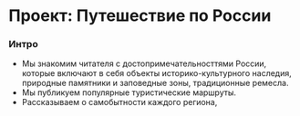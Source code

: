 # Проект: Путешествие по России

### Интро
* Мы знакомим читателя c достопримечательносттями России, которые включают в себя объекты историко-культурного наследия, природные памятники и заповедные зоны, традиционные ремесла.
* Мы публикуем популярные туристические маршруты.
* Рассказываем о самобытности каждого региона,
